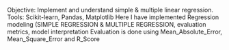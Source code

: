 Objective: Implement and understand simple & multiple linear regression.
Tools: Scikit-learn, Pandas, Matplotlib
Here I have implemented Regression modeling  (SIMPLE REGRESSION & MULTIPLE REGRESSION, evaluation metrics, model interpretation
Evaluation is done using Mean_Absolute_Error, Mean_Square_Error and R_Score
